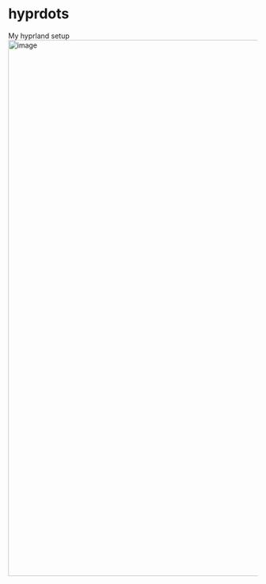 # hyprdots
My hyprland setup
<img width="1921" height="1081" alt="image" src="https://github.com/user-attachments/assets/038d15e5-cc6c-48e1-ae10-147bcd893d32" />


